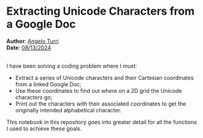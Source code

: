 # Extracting Unicode Characters from a Google Doc

**Author**: <u>Angelo Turri</u>
<br>
**Date**: <u>08/13/2024</u>
<br><br>

I have been solving a coding problem where I must:

- Extract a series of Unicode characters and their Cartesian coordinates from a linked Google Doc;
- Use these coordinates to find out where on a 2D grid the Unicode characters go;
- Print out the characters with their associated coordinates to get the originally intended alphabetical character.

This notebook in this repository goes into greater detail for all the functions I used to achieve these goals.